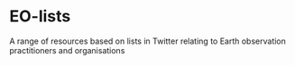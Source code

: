 # EO-lists
A range of resources based on lists in Twitter relating to Earth observation practitioners and organisations
